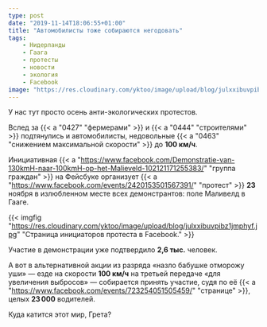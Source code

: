 ```yaml
---
type: post
date: "2019-11-14T18:06:55+01:00"
title: "Автомобилисты тоже собираются негодовать"
tags:
    - Нидерланды
    - Гаага
    - протесты
    - новости
    - экология
    - Facebook
image: "https://res.cloudinary.com/yktoo/image/upload/blog/julxxibuvpibz1jmphyf.jpg"
---
```


У нас тут просто осень анти-экологических протестов.

Вслед за {{< a "0427" "фермерами" >}} и {{< a "0444" "строителями" >}} подтянулись и автомобилисты, недовольные {{< a "0463" "снижением максимальной скорости" >}} до **100 км/ч**.

<!--more-->

Инициативная {{< a "https://www.facebook.com/Demonstratie-van-130kmH-naar-100kmH-op-het-Malieveld-102121171255383/" "группа граждан" >}} на Фейсбуке организует {{< a "https://www.facebook.com/events/2420153501567391/" "протест" >}} **23** ноября в излюбленном месте всех демонстрантов: поле Маливелд в Гааге.

{{< imgfig "https://res.cloudinary.com/yktoo/image/upload/blog/julxxibuvpibz1jmphyf.jpg" "Страница инициаторов протеста в Facebook." >}}

Участие в демонстрации уже подтвердило **2,6 тыс.** человек.

А вот в альтернативной акции из разряда «назло бабушке отморожу уши» — езде на скорости **100 км/ч** на третьей передаче «для увеличения выбросов» — собирается принять участие, судя по её {{< a "https://www.facebook.com/events/723254051505459/" "странице" >}}, целых **23 000** водителей.

Куда катится этот мир, Грета?